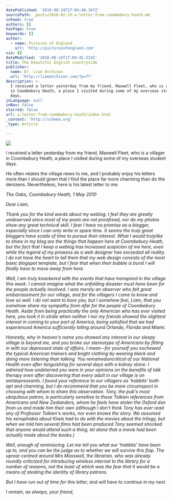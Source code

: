 ```yaml
---
datePublished: '2016-08-24T17:04:48.347Z'
sourcePath: _posts/2016-02-15-a-letter-from-coombebury-heath.md
inFeed: true
authors: []
hasPage: true
keywords: []
author:
  - name: Pictures of England
    url: 'http://picturesofengland.com'
via: {}
dateModified: '2016-08-24T17:04:45.524Z'
title: The beautiful English countryside
publisher:
  name: Dr. Liam Atchison
  url: 'http://liamatchison.com/?p=77'
description: >-
  I received a letter yesterday from my friend, Maxwell Fleet, who is a villager
  in Coombebury Heath, a place I visited during some of my overseas student
  days.
inLanguage: null
inNav: false
starred: false
url: a-letter-from-coombebury-heath/index.html
_context: 'http://schema.org'
_type: Article

---
```

![](https://s3-us-west-2.amazonaws.com/the-grid-img/p/988f363339d75fc84245b90abdef34e2e91cde12.jpg)

I received a letter yesterday from my friend, Maxwell Fleet, who is a villager in Coombebury Heath, a place I visited during some of my overseas student days.

He often relates the village news to me, and I probably enjoy his letters more than I should given that I find the place far more charming than do the denizens. Nevertheless, here is his latest letter to me:

_The Oaks, Coombebury Heath, 1 May 2010_

_Dear Liam,_

_Thank you for the kind words about my weblog. I feel they are greatly undeserved since most of my posts are not proofread, nor do my photos show any great technical skill. I fear I have no promise as a blogger, especially since I can only write in spare time. It seems the truly great bloggers have scads of time to pursue their interest. What I would trulylike to share in my blog are the things that happen here at Coombebury Heath, but the fact that I keep a weblog has increased suspicion of me here, even while the legend of my prowess as a web designer has exceeded all reality. I do not have the heart to tell them that my web design consists of the most basic blogspot template, but I fear that when their bubble is burst I will finally have to move away from here._

_Well, I am truly knackered with the events that have transpired in the village this week. I cannot imagine what the unfolding disaster must have been for the people actually involved. I was merely an observer who felt great embarrassment for our village, and for the villagers I come to know and love so well. I do not want to bore you, but I somehow feel, Liam, that you somehow share my sympathy from afar for the people of Coombebury Heath. Aside from being practically the only American who has ever visited here, you took it in stride when neither I nor my friends showed the slightest interest in coming to your part of America, being satisfied that we had experienced America sufficiently lolling around Orlando, Florida and Miami._

_Honestly, why in heaven's name you showed any interest in our sleepy village is beyond me, and you broke our stereotype of Americans by fitting in with our depressed state of affairs. I mean--for yourself you eschewed the typical American trainers and bright clothing by wearing black and doing more listening than talking. You remained ​uncritical of our National Health even after languishing for several days with a kidney stone. I admired how undeterred you were in your opinions on the benefits of talk therapy even after discovering that every adult in our village is on antidepressants. I found your reference to our villagers as 'hobbits' both apt and charming, but I do recommend that you be more circumspect in choosing with whom to share this observation. Tony, the pub's most ubiquitous patron, is particularly sensitive to these Tolkien references from Americans and New Zealanders, whom he feels have stolen the Oxford don from us and m​ade him their own (although I don't think Tony has ever read any of Professor Tolkien's works, nor even knows the story. We assumed his xenophobia about Kiwis had to do with the movies about the trilogy, but when we told him several films had been produced Tony seemed shocked that anyone would attend such a thing, let alone that a movie had been actually made about the books.)_

_Well, enough of reminiscing. Let me tell you what our 'hobbits' have been up to, and you can be the judge as to whether we will survive this flap. The uproar centred around Mrs Mosswell, the librarian, who was already roundly criticized for introducing wireless internet to the library for a number of reasons, not the least of which was the fear that it would be a means of stealing the identity of library patrons._

_But I have run out of time for this letter, and will have to continue in my next._

_I remain, as always, your friend,_